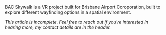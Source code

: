 BAC Skywalk is a VR project built for Brisbane Airport Coroporation, built to explore different wayfinding options in a spatial environment. 


*This article is incomplete. Feel free to reach out if you're interested in hearing more, my contact details are in the header.*